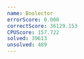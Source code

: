 ```yaml
---
name: Boolector
errorScore: 0.000
correctScore: 36129.153
CPUScore: 157.722
solved: 39613
unsolved: 489
---
```

